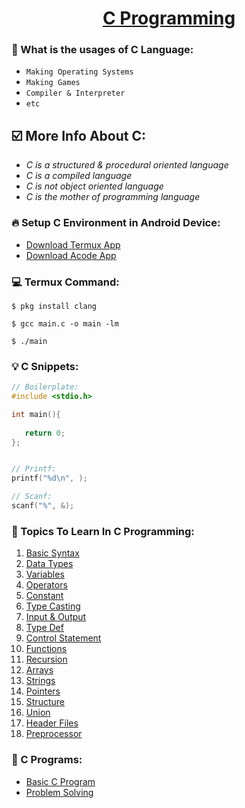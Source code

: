 <div align="center">
<h1><a href="#">C Programming</a></h1>
</div>

### 🤔 What is the usages of C Language:
* `Making Operating Systems`
* `Making Games`
* `Compiler & Interpreter`
* `etc`

## ☑️ More Info About C:
* *C is a structured & procedural oriented language*
* *C is a compiled language*
* *C is not object oriented language*
* *C is the mother of programming language*

### 🔥 Setup C Environment in Android Device:
* <a href="">Download Termux App</a>
* <a href="">Download Acode App</a>

### 💻 Termux Command:
`$ pkg install clang`

`$ gcc main.c -o main -lm`

`$ ./main`

### 💡 C Snippets:
```c
// Boilerplate:
#include <stdio.h>

int main(){
   
   return 0;
};


// Printf:
printf("%d\n", );

// Scanf:
scanf("%", &);
```

### 🚨 Topics To Learn In C Programming:
1. [Basic Syntax]()
2. [Data Types]()
3. [Variables]()
4. [Operators]()
5. [Constant]()
6. [Type Casting]()
7. [Input & Output]()
8. [Type Def]()
9. [Control Statement]()
10. [Functions]()
10. [Recursion]()
11. [Arrays]()
12. [Strings]()
13. [Pointers]()
14. [Structure]()
15. [Union]()
16. [Header Files]()
17. [Preprocessor]()

### 🚀 C Programs:
* <a href="">Basic C Program</a>
* <a href="">Problem Solving</a>


